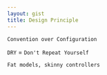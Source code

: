 ```yaml
---
layout: gist
title: Design Principle
---
```


`Convention over Configuration`

`DRY` = `Don't Repeat Yourself`

`Fat models, skinny controllers`
